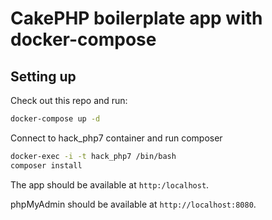 # CakePHP boilerplate app with docker-compose

## Setting up

Check out this repo and run:
```bash
docker-compose up -d
```

Connect to hack_php7 container and run composer
```bash
docker-exec -i -t hack_php7 /bin/bash
composer install
```

The app should be available at `http:/localhost`.

phpMyAdmin should be available at `http://localhost:8080`.
